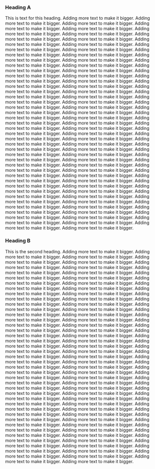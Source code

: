 

### Heading A

This is text for this heading. Adding more text to make it bigger. Adding more text to make it bigger. Adding more text to make it bigger. Adding more text to make it bigger. Adding more text to make it bigger. Adding more text to make it bigger. Adding more text to make it bigger. Adding more text to make it bigger. Adding more text to make it bigger. Adding more text to make it bigger. Adding more text to make it bigger. Adding more text to make it bigger. Adding more text to make it bigger. Adding more text to make it bigger. Adding more text to make it bigger. Adding more text to make it bigger. Adding more text to make it bigger. Adding more text to make it bigger. Adding more text to make it bigger. Adding more text to make it bigger. Adding more text to make it bigger. Adding more text to make it bigger. Adding more text to make it bigger. Adding more text to make it bigger. Adding more text to make it bigger. Adding more text to make it bigger. Adding more text to make it bigger. Adding more text to make it bigger. Adding more text to make it bigger. Adding more text to make it bigger. Adding more text to make it bigger. Adding more text to make it bigger. Adding more text to make it bigger. Adding more text to make it bigger. Adding more text to make it bigger. Adding more text to make it bigger. Adding more text to make it bigger. Adding more text to make it bigger. Adding more text to make it bigger. Adding more text to make it bigger. Adding more text to make it bigger. Adding more text to make it bigger. Adding more text to make it bigger. Adding more text to make it bigger. Adding more text to make it bigger. Adding more text to make it bigger. Adding more text to make it bigger. Adding more text to make it bigger. Adding more text to make it bigger. Adding more text to make it bigger. Adding more text to make it bigger. Adding more text to make it bigger. Adding more text to make it bigger. Adding more text to make it bigger. Adding more text to make it bigger. Adding more text to make it bigger. Adding more text to make it bigger. Adding more text to make it bigger. Adding more text to make it bigger. Adding more text to make it bigger. Adding more text to make it bigger. Adding more text to make it bigger. Adding more text to make it bigger. Adding more text to make it bigger. Adding more text to make it bigger. Adding more text to make it bigger. Adding more text to make it bigger. Adding more text to make it bigger. Adding more text to make it bigger. Adding more text to make it bigger. Adding more text to make it bigger. Adding more text to make it bigger. Adding more text to make it bigger. Adding more text to make it bigger. Adding more text to make it bigger. Adding more text to make it bigger. Adding more text to make it bigger. Adding more text to make it bigger. Adding more text to make it bigger. Adding more text to make it bigger. Adding more text to make it bigger.

[Heading B]: #heading-b

### Heading B

This is the second heading. Adding more text to make it bigger. Adding more text to make it bigger. Adding more text to make it bigger. Adding more text to make it bigger. Adding more text to make it bigger. Adding more text to make it bigger. Adding more text to make it bigger. Adding more text to make it bigger. Adding more text to make it bigger. Adding more text to make it bigger. Adding more text to make it bigger. Adding more text to make it bigger. Adding more text to make it bigger. Adding more text to make it bigger. Adding more text to make it bigger. Adding more text to make it bigger. Adding more text to make it bigger. Adding more text to make it bigger. Adding more text to make it bigger. Adding more text to make it bigger. Adding more text to make it bigger. Adding more text to make it bigger. Adding more text to make it bigger. Adding more text to make it bigger. Adding more text to make it bigger. Adding more text to make it bigger. Adding more text to make it bigger. Adding more text to make it bigger. Adding more text to make it bigger. Adding more text to make it bigger. Adding more text to make it bigger. Adding more text to make it bigger. Adding more text to make it bigger. Adding more text to make it bigger. Adding more text to make it bigger. Adding more text to make it bigger. Adding more text to make it bigger. Adding more text to make it bigger. Adding more text to make it bigger. Adding more text to make it bigger. Adding more text to make it bigger. Adding more text to make it bigger. Adding more text to make it bigger. Adding more text to make it bigger. Adding more text to make it bigger. Adding more text to make it bigger. Adding more text to make it bigger. Adding more text to make it bigger. Adding more text to make it bigger. Adding more text to make it bigger. Adding more text to make it bigger. Adding more text to make it bigger. Adding more text to make it bigger. Adding more text to make it bigger. Adding more text to make it bigger. Adding more text to make it bigger. Adding more text to make it bigger. Adding more text to make it bigger. Adding more text to make it bigger. Adding more text to make it bigger. Adding more text to make it bigger. Adding more text to make it bigger. Adding more text to make it bigger. Adding more text to make it bigger. Adding more text to make it bigger. Adding more text to make it bigger. Adding more text to make it bigger. Adding more text to make it bigger. Adding more text to make it bigger. Adding more text to make it bigger. Adding more text to make it bigger. Adding more text to make it bigger. Adding more text to make it bigger. Adding more text to make it bigger. Adding more text to make it bigger. Adding more text to make it bigger. Adding more text to make it bigger. Adding more text to make it bigger. Adding more text to make it bigger. Adding more text to make it bigger. Adding more text to make it bigger.